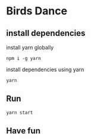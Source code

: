 # Birds Dance

## install dependencies

install yarn globally

```npm i -g yarn```

install dependencies using yarn

``` yarn ```

## Run

```yarn start```

## Have fun
